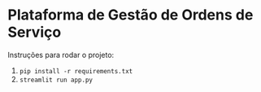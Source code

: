 # Plataforma de Gestão de Ordens de Serviço

Instruções para rodar o projeto:
1. `pip install -r requirements.txt`
2. `streamlit run app.py`